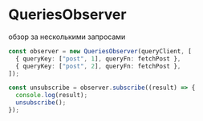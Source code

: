 # QueriesObserver

обзор за несколькими запросами

```ts
const observer = new QueriesObserver(queryClient, [
  { queryKey: ["post", 1], queryFn: fetchPost },
  { queryKey: ["post", 2], queryFn: fetchPost },
]);

const unsubscribe = observer.subscribe((result) => {
  console.log(result);
  unsubscribe();
});
```
